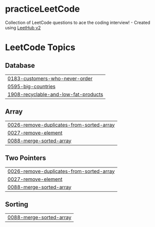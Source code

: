 # practiceLeetCode
Collection of LeetCode questions to ace the coding interview! - Created using [LeetHub v2](https://github.com/arunbhardwaj/LeetHub-2.0)

<!---LeetCode Topics Start-->
# LeetCode Topics
## Database
|  |
| ------- |
| [0183-customers-who-never-order](https://github.com/HaadiRazaTDK/practiceLeetCode/tree/master/0183-customers-who-never-order) |
| [0595-big-countries](https://github.com/HaadiRazaTDK/practiceLeetCode/tree/master/0595-big-countries) |
| [1908-recyclable-and-low-fat-products](https://github.com/HaadiRazaTDK/practiceLeetCode/tree/master/1908-recyclable-and-low-fat-products) |
## Array
|  |
| ------- |
| [0026-remove-duplicates-from-sorted-array](https://github.com/HaadiRazaTDK/practiceLeetCode/tree/master/0026-remove-duplicates-from-sorted-array) |
| [0027-remove-element](https://github.com/HaadiRazaTDK/practiceLeetCode/tree/master/0027-remove-element) |
| [0088-merge-sorted-array](https://github.com/HaadiRazaTDK/practiceLeetCode/tree/master/0088-merge-sorted-array) |
## Two Pointers
|  |
| ------- |
| [0026-remove-duplicates-from-sorted-array](https://github.com/HaadiRazaTDK/practiceLeetCode/tree/master/0026-remove-duplicates-from-sorted-array) |
| [0027-remove-element](https://github.com/HaadiRazaTDK/practiceLeetCode/tree/master/0027-remove-element) |
| [0088-merge-sorted-array](https://github.com/HaadiRazaTDK/practiceLeetCode/tree/master/0088-merge-sorted-array) |
## Sorting
|  |
| ------- |
| [0088-merge-sorted-array](https://github.com/HaadiRazaTDK/practiceLeetCode/tree/master/0088-merge-sorted-array) |
<!---LeetCode Topics End-->